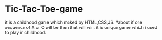 # Tic-Tac-Toe-game
it is a childhood game which maked by HTML,CSS,JS.
#about
if one sequence of X or O will be then that will win.
it is unique game which i used to play in childhood.
